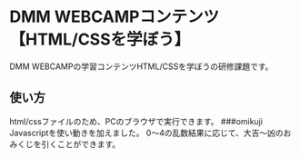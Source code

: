 # DMM WEBCAMPコンテンツ【HTML/CSSを学ぼう】
DMM WEBCAMPの学習コンテンツHTML/CSSを学ぼうの研修課題です。
## 使い方
html/cssファイルのため、PCのブラウザで実行できます。
###omikuji
Javascriptを使い動きを加えました。
0～4の乱数結果に応じて、大吉～凶のおみくじを引くことができます。